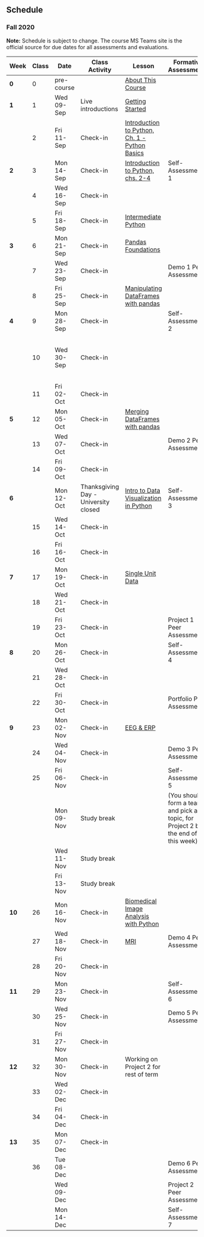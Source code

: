 ## Schedule
### Fall 2020

**Note:** Schedule is subject to change. The course MS Teams site is the official source for due dates for all assessments and evaluations.

| Week   | Class | Date       | Class Activity                       | Lesson                                                                                                                   | Formative Assessments                                                             | Summative Evaluations                                          |
|--------|-------|------------|--------------------------------------|--------------------------------------------------------------------------------------------------------------------------|-----------------------------------------------------------------------------------|----------------------------------------------------------------|
| **0**  | 0     | pre-course |                                      | [About This Course](https://dalpsychneuro.github.io/NESC_3505_textbook/1/why.html)                                       |                                                                                   |                                                                |
| **1**  | 1     | Wed 09-Sep | Live introductions                   | [Getting Started](https://dalpsychneuro.github.io/NESC_3505_textbook/2/learning_objectives.html)                         |                                                                                   |                                                                |
|        | 2     | Fri 11-Sep | Check-in                             | [Introduction to Python, Ch. 1 - Python Basics](https://learn.datacamp.com/courses/intro-to-python-for-data-science)     |                                                                                   | Assignment 1                                                   |
| **2**  | 3     | Mon 14-Sep | Check-in                             | [Introduction to Python, chs. 2-4](https://learn.datacamp.com/courses/intro-to-python-for-data-science)                  | Self-Assessment 1                                                                 |                                                                |
|        | 4     | Wed 16-Sep | Check-in                             |                                                                                                                          |                                                                                   |                                                                |
|        | 5     | Fri 18-Sep | Check-in                             | [Intermediate Python](https://learn.datacamp.com/courses/intermediate-python-for-data-science)                           |                                                                                   | Demo 1                                                         |
| **3**  | 6     | Mon 21-Sep | Check-in                             | [Pandas Foundations](https://www.datacamp.com/courses/pandas-foundations)                                                |                                                                                   | Assignment 2                                                   |
|        | 7     | Wed 23-Sep | Check-in                             |                                                                                                                          | Demo 1 Peer Assessment                                                            |                                                                |
|        | 8     | Fri 25-Sep | Check-in                             | [Manipulating DataFrames with pandas](https://www.datacamp.com/courses/manipulating-dataframes-with-pandas)              |                                                                                   |                                                                |
| **4**  | 9     | Mon 28-Sep | Check-in                             |                                                                                                                          | Self-Assessment 2                                                                 |                                                                |
|        | 10    | Wed 30-Sep | Check-in                             |                                                                                                                          |                                                                                   | (you should form a team for Project 1 by the end of this week) |
|        | 11    | Fri 02-Oct | Check-in                             |                                                                                                                          |                                                                                   | Demo 2                                                         |
| **5**  | 12    | Mon 05-Oct | Check-in                             | [Merging DataFrames with pandas](https://www.datacamp.com/courses/merging-dataframes-with-pandas)                        |                                                                                   | Assignment 3 (due Oct 6)                                       |
|        | 13    | Wed 07-Oct | Check-in                             |                                                                                                                          | Demo 2 Peer Assessment                                                            |                                                                |
|        | 14    | Fri 09-Oct | Check-in                             |                                                                                                                          |                                                                                   |                                                                |
| **6**  |       | Mon 12-Oct | Thanksgiving Day - University closed | [Intro to Data Visualization in Python](https://learn.datacamp.com/courses/introduction-to-data-visualization-in-python) | Self-Assessment 3                                                                 |                                                                |
|        | 15    | Wed 14-Oct | Check-in                             |                                                                                                                          |                                                                                   |                                                                |
|        | 16    | Fri 16-Oct | Check-in                             |                                                                                                                          |                                                                                   |                                                                |
| **7**  | 17    | Mon 19-Oct | Check-in                             | [Single Unit Data](https://dalpsychneuro.github.io/NESC_3505_textbook/single_unit/introduction.html)                     |                                                                                   |                                                                |
|        | 18    | Wed 21-Oct | Check-in                             |                                                                                                                          |                                                                                   | Project 1                                                      |
|        | 19    | Fri 23-Oct | Check-in                             |                                                                                                                          | Project 1 Peer Assessment                                                         |                                                                |
| **8**  | 20    | Mon 26-Oct | Check-in                             |                                                                                                                          | Self-Assessment 4                                                                 | Portfolio Submission 1                                         |
|        | 21    | Wed 28-Oct | Check-in                             |                                                                                                                          |                                                                                   |                                                                |
|        | 22    | Fri 30-Oct | Check-in                             |                                                                                                                          | Portfolio Peer Assessment                                                         | Demo 3                                                         |
| **9**  | 23    | Mon 02-Nov | Check-in                             | [EEG & ERP](https://dalpsychneuro.github.io/NESC_3505_textbook/eeg/introduction.html)                                    |                                                                                   |                                                                |
|        | 24    | Wed 04-Nov | Check-in                             |                                                                                                                          | Demo 3 Peer Assessment                                                            |                                                                |
|        | 25    | Fri 06-Nov | Check-in                             |                                                                                                                          | Self-Assessment 5                                                                 | Assignment 4                                                   |
|        |       | Mon 09-Nov | Study break                          |                                                                                                                          | (You should form a team, and pick a topic, for Project 2 by the end of this week) |                                                                |
|        |       | Wed 11-Nov | Study break                          |                                                                                                                          |                                                                                   |                                                                |
|        |       | Fri 13-Nov | Study break                          |                                                                                                                          |                                                                                   | Demo 4 (optional)                                              |
| **10** | 26    | Mon 16-Nov | Check-in                             | [Biomedical Image Analysis with Python](https://www.datacamp.com/courses/biomedical-image-analysis-in-python)            |                                                                                   | Assignment 5                                                   |
|        | 27    | Wed 18-Nov | Check-in                             | [MRI](https://dalpsychneuro.github.io/NESC_3505_textbook/mri/introduction.html)                                          | Demo 4 Peer Assessment                                                            |                                                                |
|        | 28    | Fri 20-Nov | Check-in                             |                                                                                                                          |                                                                                   | Demo 5 (optional)                                              |
| **11** | 29    | Mon 23-Nov | Check-in                             |                                                                                                                          | Self-Assessment 6                                                                 |                                                                |
|        | 30    | Wed 25-Nov | Check-in                             |                                                                                                                          | Demo 5 Peer Assessment                                                            |                                                                |
|        | 31    | Fri 27-Nov | Check-in                             |                                                                                                                          |                                                                                   | Assignment 6                                                   |
| **12** | 32    | Mon 30-Nov | Check-in                             | Working on Project 2 for rest of term                                                                                    |                                                                                   |                                                                |
|        | 33    | Wed 02-Dec | Check-in                             |                                                                                                                          |                                                                                   |                                                                |
|        | 34    | Fri 04-Dec | Check-in                             |                                                                                                                          |                                                                                   | Demo 6 (optional)                                              |
| **13** | 35    | Mon 07-Dec | Check-in                             |                                                                                                                          |                                                                                   |                                                                |
|        | 36    | Tue 08-Dec |                                      |                                                                                                                          | Demo 6 Peer Assessment                                                            | Project 2                                                      |
|        |       | Wed 09-Dec |                                      |                                                                                                                          | Project 2 Peer Assessment                                                         |                                                                |
|        |       | Mon 14-Dec |                                      |                                                                                                                          | Self-Assessment 7                                                                 | Portfolio Submission 2                                         |
